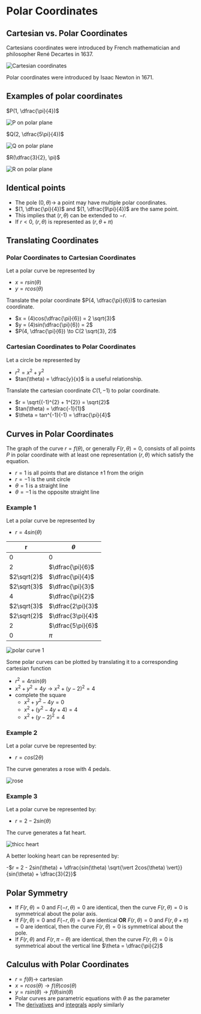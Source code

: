 # Polar Coordinates
## Cartesian vs. Polar Coordinates

Cartesians coordinates were introduced by French mathematician and philosopher René Decartes in 1637.

![Cartesian coordinates](./figures/cartesian.jpg)

Polar coordinates were introduced by Isaac Newton in 1671.

## Examples of polar coordinates

$P(1, \dfrac{\pi}{4})$

![P on polar plane](./figures/polar-p.jpg)

$Q(2, \dfrac{5\pi}{4})$

![Q on polar plane](./figures/polar-q.jpg)

$R(\dfrac{3}{2}, \pi)$

![R on polar plane](./figures/polar-r.jpg)

## Identical points

- The pole $(0, \theta) \to$ a point may have multiple polar coordinates.
- $(1, \dfrac{\pi}{4})$ and $(1, \dfrac{9\pi}{4})$ are the same point.
- This implies that $(r, \theta)$ can be extended to $-r$.
- If $r < 0$, $(r, \theta)$ is represented as $(r, \theta + \pi)$

## Translating Coordinates

### Polar Coordinates to Cartesian Coordinates

Let a polar curve be represented by

- $x = rsin(\theta)$
- $y = rcos(\theta)$

Translate the polar coordinate $P(4, \dfrac{\pi}{6})$ to cartesian coordinate.

- $x = (4)cos(\dfrac{\pi}{6}) = 2 \sqrt{3}$
- $y = (4)sin(\dfrac{\pi}{6}) = 2$
- $P(4, \dfrac{\pi}{6}) \to C(2 \sqrt{3}, 2)$

### Cartesian Coordinates to Polar Coordinates

Let a circle be represented by

- $r^{2} = x^{2} + y^{2}$
- $tan(\theta) = \dfrac{y}{x}$ is a useful relationship.

Translate the cartesian coordinate $C(1, -1)$ to polar coordinate.

- $r = \sqrt{(-1)^{2} + 1^{2}} = \sqrt{2}$
- $tan(\theta) = \dfrac{-1}{1}$
- $\theta = tan^{-1}(-1) = \dfrac{\pi}{4}$

## Curves in Polar Coordinates

The graph of the curve $r = f(\theta)$, or generally $F(r, \theta) = 0$, consists of all points $P$ in polar coordinate with at least one representation $(r, \theta)$ which satisfy the equation.

- $r = 1$ is all points that are distance $\pm 1$ from the origin
- $r = -1$ is the unit circle
- $\theta = 1$ is a straight line
- $\theta = -1$ is the opposite straight line

### Example 1

Let a polar curve be represented by

- $r = 4sin(\theta)$

| r | $\theta$ |
|---|---|
| 0 | 0 |
| 2 | $\dfrac{\pi}{6}$ |
| $2\sqrt{2}$ | $\dfrac{\pi}{4}$ |
| $2\sqrt{3}$ | $\dfrac{\pi}{3}$ |
| 4 | $\dfrac{\pi}{2}$ |
| $2\sqrt{3}$ | $\dfrac{2\pi}{3}$ |
| $2\sqrt{2}$ | $\dfrac{3\pi}{4}$ |
| 2 | $\dfrac{5\pi}{6}$ |
| 0 | $\pi$ |

![polar curve 1](./figures/polar-curve-1.jpg)

Some polar curves can be plotted by translating it to a corresponding cartesian function

- $r^{2} = 4rsin(\theta)$
- $x^{2} + y^{2} = 4y \to x^{2} + (y - 2)^{2} = 4$
- complete the square
	- $x^{2} + y^{2} - 4y = 0$
	- $x^{2} + (y^{2} - 4y + 4) = 4$
	- $x^{2} + (y - 2)^{2} = 4$

### Example 2

Let a polar curve be represented by:

- $r = cos(2\theta)$

The curve generates a rose with 4 pedals.

![rose](./figures/rose.jpg)

### Example 3

Let a polar curve be represented by:

- $r = 2 -2sin(\theta)$

The curve generates a fat heart.

![thicc heart](./figures/thicc-heart.jpg)

A better looking heart can be represented by:

-$r = 2 - 2sin(\theta) + \dfrac{sin(\theta) \sqrt{\vert 2cos(\theta) \vert}}{sin(\theta) + \dfrac{3}{2}}$

## Polar Symmetry

- If $F(r, \theta) = 0$ and $F(-r, \theta) = 0$ are identical, then the curve $F(r, \theta) = 0$ is symmetrical about the polar axis.
- If $F(r, \theta) = 0$ and $F(-r, \theta) = 0$ are identical **OR** $F(r, \theta) = 0$ and $F(r, \theta + \pi) = 0$ are identical, then the curve $F(r, \theta) = 0$ is symmetrical about the pole.
- If $F(r, \theta)$ and $F(r, \pi - \theta)$ are identical, then the curve $F(r, \theta) = 0$ is symmetrical about the vertical line $\theta = \dfrac{\pi}{2}$

## Calculus with Polar Coordinates

- $r = f(\theta) \to$ cartesian
- $x = rcos(\theta) \to f(\theta)cos(\theta)$
- $y = rsin(\theta) \to f(\theta)sin(\theta)$
- Polar curves are parametric equations with $\theta$ as the parameter
- The [derivatives](../week1/calculus-with-parametric-curves.md#Derivatives) and [integrals](../week1/calculus-with-parametric-curves.md#Integrals) apply similarly


